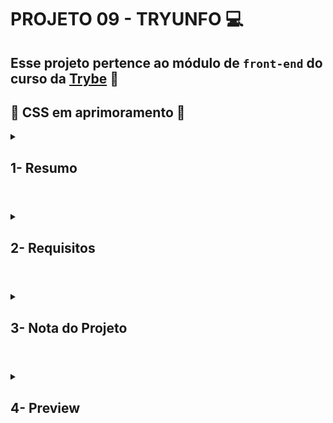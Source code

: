 # PROJETO 09 - TRYUNFO :computer:

## Esse projeto pertence ao módulo de `front-end` do curso da [Trybe](https://www.betrybe.com/) :green_heart:

## :construction: CSS em aprimoramento :construction:
 
<details>
 
<summary>
  
## 1- Resumo
  
</summary>

No Tryunfo simulei um jogo de cartas onde tive a grande oportunidade de aprender a criar uma página utilizando da componentização das funções da aplicação utilizando React. Além disso, pude usar o estado dos componentes para gerenciar melhor os eventos. Com tudo isso foi possível criar novas cartas e listar as cartas existentes no baralho. Veja mais abaixo!

</details>

#

<details>
 
<summary>
 
## 2- Requisitos

</summary>

### I. Crie o formulário que será usado para adicionar cartas ao baralho

### II. Adicione as props necessárias ao componente de formulário

### III. Crie e renderize o componente Card com as props necessárias

### IV. Crie o preview da carta que está sendo criada pelo formulário

### V. Faça a validação do botão de Salvar no formulário

### VI. Crie a função do botão salvar

### VII. Crie a validação do Super Trunfo

### VIII. Exiba a lista de cartas que estão salvas no estado

### IX. Crie um botão para remover uma carta do baralho

---

## Requisitos bônus

Sua aplicação terá três filtros de listagem de cartas: filtro por nome, por raridade e por Super Trunfo. Os filtros nome e raridade são acumulativos. O filtro Super Trunfo funciona de forma independente.

### X. Crie o filtro pelo nome da carta

### XI. Crie o filtro por raridade da carta

###XII. Crie o filtro de Super Trunfo

</details>

# 

<details>
 
<summary>

## 3- Nota do Projeto
 
</summary>

## 100% :heavy_check_mark:

![Project-Tryunfo-Grade](https://github.com/jonnoliveira/trybe-project-09-tryunfo/blob/main/image/tryunfo-grade.png)

</details> 
 
# 

<details>
 
<summary>

## 4- Preview

</summary>
 
![Project-Tryunfo-Preview-1](https://github.com/jonnoliveira/trybe-project-09-tryunfo/blob/main/image/tryunfo-preview-1.png)
![Project-Tryunfo-Preview-2](https://github.com/jonnoliveira/trybe-project-09-tryunfo/blob/main/image/tryunfo-preview-2-cut.png)
</details>
